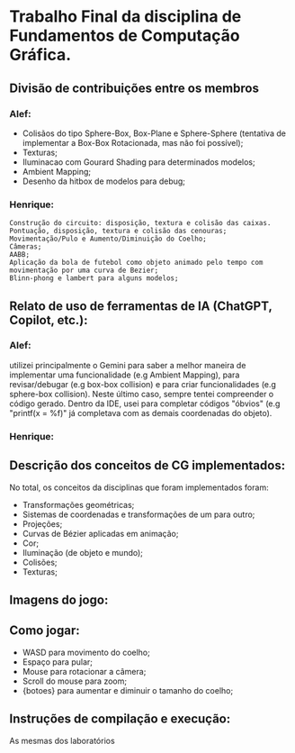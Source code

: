 # Trabalho Final da disciplina de Fundamentos de Computação Gráfica.

## Divisão de contribuições entre os membros
### Alef:
- Colisãos do tipo Sphere-Box, Box-Plane e Sphere-Sphere (tentativa de implementar a Box-Box Rotacionada, mas não foi possível);
- Texturas;
- Iluminacao com Gourard Shading para determinados modelos;
- Ambient Mapping;
- Desenho da hitbox de modelos para debug;
### Henrique:
    Construção do circuito: disposição, textura e colisão das caixas. Pontuação, disposição, textura e colisão das cenouras;
    Movimentação/Pulo e Aumento/Diminuição do Coelho;
    Câmeras;
    AABB;
    Aplicação da bola de futebol como objeto animado pelo tempo com movimentação por uma curva de Bezier;
    Blinn-phong e lambert para alguns modelos;


## Relato de uso de ferramentas de IA (ChatGPT, Copilot, etc.):
### Alef:
utilizei principalmente o Gemini para saber a melhor maneira de implementar uma funcionalidade (e.g Ambient Mapping), para revisar/debugar (e.g box-box collision) e para criar funcionalidades (e.g sphere-box collision). Neste último caso, sempre tentei compreender o código gerado. Dentro da IDE, usei para completar códigos "óbvios" (e.g "printf(x = %f)" já completava com as demais coordenadas do objeto).
### Henrique:

## Descrição dos conceitos de CG implementados:
No total, os conceitos da disciplinas que foram implementados foram:
- Transformações geométricas;
- Sistemas de coordenadas e transformações de um para outro;
- Projeções;
- Curvas de Bézier aplicadas em animação;
- Cor;
- Iluminação (de objeto e mundo);
- Colisões;
- Texturas;

## Imagens do jogo:

## Como jogar:
- WASD para movimento do coelho;
- Espaço para pular;
- Mouse para rotacionar a câmera;
- Scroll do mouse para zoom;
- {botoes} para aumentar e diminuir o tamanho do coelho;

## Instruções de compilação e execução:
As mesmas dos laboratórios
